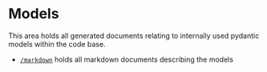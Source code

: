 # Models

This area holds all generated documents relating to internally used pydantic models within the code base.

- [`/markdown`](#docs/models/markdown) holds all markdown documents describing the models
